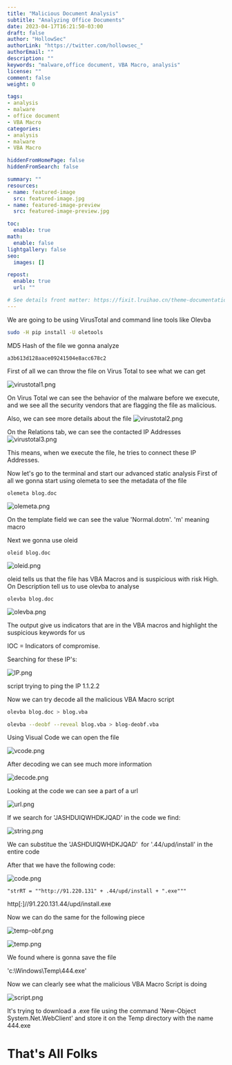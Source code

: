 ```yaml
---
title: "Malicious Document Analysis"
subtitle: "Analyzing Office Documents"
date: 2023-04-17T16:21:50-03:00
draft: false
author: "HollowSec"
authorLink: "https://twitter.com/hollowsec_"
authorEmail: ""
description: ""
keywords: "malware,office document, VBA Macro, analysis"
license: ""
comment: false
weight: 0

tags:
- analysis
- malware
- office document
- VBA Macro
categories:
- analysis
- malware
- VBA Macro

hiddenFromHomePage: false
hiddenFromSearch: false

summary: ""
resources:
- name: featured-image
  src: featured-image.jpg
- name: featured-image-preview
  src: featured-image-preview.jpg

toc:
  enable: true
math:
  enable: false
lightgallery: false
seo:
  images: []

repost:
  enable: true
  url: ""

# See details front matter: https://fixit.lruihao.cn/theme-documentation-content/#front-matter
---
```


We are going to be using VirusTotal and command line tools like Olevba
``` bash
sudo -H pip install -U oletools
```

MD5 Hash of the file we gonna analyze
```
a3b613d128aace09241504e8acc678c2
```

First of all we can throw the file on Virus Total to see what we can get

![virustotal1.png](/img/virustotal1.png)



On Virus Total we can see the behavior of the malware before we execute, and we see all the security vendors that are flagging the file as malicious.

Also, we can see more details about the file
![virustotal2.png](/img/virustotal2.png)



On the Relations tab, we can see the contacted IP Addresses
![virustotal3.png](/img/virustotal3.png)

This means, when we execute the file, he tries to connect these IP Addresses.


Now let's go to the terminal and start our advanced static analysis
First of all we gonna start using olemeta to see the metadata of the file
```
olemeta blog.doc
```
![olemeta.png](/img/olemeta.png)

On the template field we can see the value 'Normal.dotm'. 'm' meaning macro

Next we gonna use oleid

```
oleid blog.doc
```

![oleid.png](/img/oleid.png)

oleid tells us that the file has VBA Macros and is suspicious with risk High. On Description tell us to use olevba to analyse

```
olevba blog.doc
```

![olevba.png](/img/olevba.png)

The output give us indicators that are in the VBA macros and highlight the suspicious keywords for us

IOC = Indicators of compromise.

Searching for these IP's:

![IP.png](/img/IP.png)

script trying to ping the IP 1.1.2.2

Now we can try decode all the malicious VBA Macro script

```bash
olevba blog.doc > blog.vba

olevba --deobf --reveal blog.vba > blog-deobf.vba
```

Using Visual Code we can open the file

![vcode.png](/img/vcode.png)

After decoding we can see much more information

![decode.png](/img/decode.png)


Looking at the code we can see a part of a url

![url.png](/img/url.png)

If we search for 'JASHDUIQWHDKJQAD' in the code we find:

![string.png](/img/string.png)

We can substitue the 'JASHDUIQWHDKJQAD'  for '.44/upd/install' in the entire code

After that we have the following code:

![code.png](/img/code.png)

```
"strRT = ""http://91.220.131" + .44/upd/install + ".exe"""
```

http[:]//91.220.131.44/upd/install.exe



Now we can do the same for the following piece

![temp-obf.png](/img/temp-obf.png)

![temp.png](/img/temp.png)

We found where is gonna save the file

'c:\Windows\Temp\444.exe'

Now we can clearly see what the malicious VBA Macro Script is doing

![script.png](/img/script.png)

It's trying to download a .exe file using the command 'New-Object System.Net.WebClient' and store it on the Temp directory with the name 444.exe



# That's All Folks
